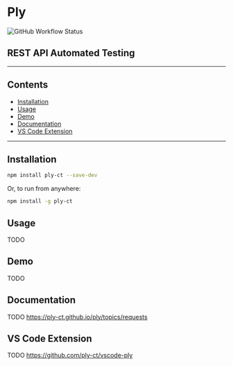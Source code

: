 # Ply
![GitHub Workflow Status](https://img.shields.io/github/workflow/status/ply-ct/ply/ply%20ci)

## REST API Automated Testing

* * *

## Contents

  - [Installation](#installation)
  - [Usage](#usage)
  - [Demo](#demo)
  - [Documentation](#documentation)
  - [VS Code Extension](#vs-code-extension)

* * *

## Installation
```sh
npm install ply-ct --save-dev
```
Or, to run from anywhere:
```sh
npm install -g ply-ct
```

## Usage
TODO

## Demo
TODO

## Documentation
TODO
https://ply-ct.github.io/ply/topics/requests

## VS Code Extension
TODO
https://github.com/ply-ct/vscode-ply




